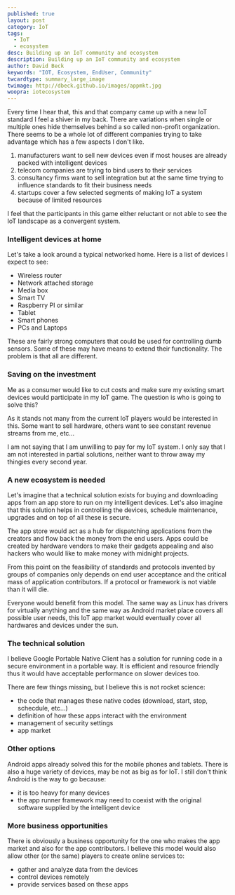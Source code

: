 ```yaml
---
published: true
layout: post
category: IoT
tags: 
  - IoT
  - ecosystem
desc: Building up an IoT community and ecosystem
description: Building up an IoT community and ecosystem
author: David Beck
keywords: "IOT, Ecosystem, EndUser, Community"
twcardtype: summary_large_image
twimage: http://dbeck.github.io/images/appmkt.jpg
woopra: iotecosystem
---
```


Every time I hear that, this and that company came up with a new IoT standard I feel a shiver in my back. There are variations when single or multiple ones hide themselves behind a so called non-profit organization. There seems to be a whole lot of different companies trying to take advantage which has a few aspects I don't like.

1. manufacturers want to sell new devices even if most houses are already packed with intelligent devices
2. telecom companies are trying to bind users to their services
3. consultancy firms want to sell integration but at the same time trying to influence standards to fit their business needs
4. startups cover a few selected segments of making IoT a system because of limited resources

I feel that the participants in this game either reluctant or not able to see the IoT landscape as a convergent system. 

### Intelligent devices at home
Let's take a look around a typical networked home. Here is a list of devices I expect to see:

* Wireless router
* Network attached storage
* Media box
* Smart TV
* Raspberry PI or similar
* Tablet
* Smart phones
* PCs and Laptops

These are fairly strong computers that could be used for controlling dumb sensors. Some of these may have means to extend their functionality. The problem is that all are different.

### Saving on the investment
Me as a consumer would like to cut costs and make sure my existing smart devices would participate in my IoT game. The question is who is going to solve this?

As it stands not many from the current IoT players would be interested in this. Some want to sell hardware, others want to see constant revenue streams from me, etc...

I am not saying that I am unwilling to pay for my IoT system. I only say that I am not interested in partial solutions, neither want to throw away my thingies every second year.

### A new ecosystem is needed
Let's imagine that a technical solution exists for buying and downloading apps from an app store to run on my intelligent devices. Let's also imagine that this solution helps in controlling the devices, schedule maintenance, upgrades and on top of all these is secure.

The app store would act as a hub for dispatching applications from the creators and flow back the money from the end users. Apps could be created by hardware vendors to make their gadgets appealing and also hackers who would like to make money with midnight projects.

From this point on the feasibility of standards and protocols invented by groups of companies only depends on end user acceptance and the critical mass of application contributors. If a protocol or framework is not viable than it will die.

Everyone would benefit from this model. The same way as Linux has drivers for virtually anything and the same way as Android market place covers all possible user needs, this IoT app market would eventually cover all hardwares and devices under the sun.

### The technical solution
I believe Google Portable Native Client has a solution for running code in a secure environment in a portable way. It is efficient and resource friendly thus it would have acceptable performance on slower devices too. 

There are few things missing, but I believe this is not rocket science:

* the code that manages these native codes (download, start, stop, schecdule, etc...)
* definition of how these apps interact with the environment
* management of security settings
* app market

### Other options
Android apps already solved this for the mobile phones and tablets. There is also a huge variety of devices, may be not as big as for IoT. I still don't think Android is the way to go because:

* it is too heavy for many devices
* the app runner framework may need to coexist with the original software supplied by the intelligent device

### More business opportunities
There is obviously a business opportunity for the one who makes the app market and also for the app contributors. I believe this model would also allow other (or the same) players to create online services to:

* gather and analyze data from the devices
* control devices remotely
* provide services based on these apps

